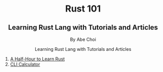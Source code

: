 <div align="center">
<h1>Rust 101</h1>
<h2>Learning Rust Lang with Tutorials and Articles</h2>
<p>By Abe Choi</p>
</div>

<p align="center">
Learning Rust Lang with Tutorials and Articles 
</p>

1.  [A Half-Hour to Learn Rust](/rust_101/a_half_hour_to_learn_rust)
2.  [CLI Calculator](/rust_101/cli_calculator)